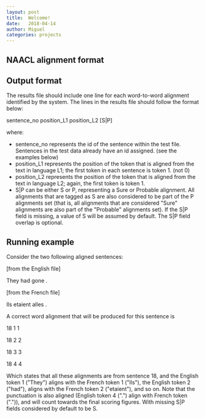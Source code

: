 ```yaml
---
layout: post
title:  Welcome!
date:   2018-04-14
author: Miguel
categories: projects
---
```



NAACL alignment format
----------------------

Output format
-------------
The results file should include one line for each word-to-word alignment 
identified by the system. The lines in the results file should follow the 
format below:     

sentence_no position_L1 position_L2 [S|P] 

where:
- sentence_no represents the id of the sentence within the test file. 
Sentences in the test data already have an id assigned. (see the examples 
below)    
- position_L1 represents the position of the token that is aligned from 
the text in language L1; the first token in each sentence is token 1. (not 0)    
- position_L2 represents the position of the token that is aligned from the 
text in language L2; again, the first token is token 1.    
- S|P can be either S or P, representing a Sure or Probable alignment. All 
alignments that are tagged as S are also considered to be part of the P 
alignments set (that is, all alignments that are considered "Sure" alignments 
are also part of the "Probable" alignments set). If the S|P field is missing, 
a value of S will be assumed by default.
The S|P field overlap is optional. 

Running example
---------------
Consider the two following aligned sentences:

[from the English file]

They had gone . 

[from the French file]

Ils etaient alles .

A correct word alignment that will be produced for this sentence is

18 1 1

18 2 2 

18 3 3

18 4 4

Which states that all these alignments are from sentence 18, and the English 
token 1 ("They") aligns with the French token 1 ("Ils"), the English token 2 
("had"), aligns with the French token 2 ("etaient"), and so on. Note that the 
punctuation is also aligned (English token 4 (".") align with French token 
(".")), and will count towards the final scoring figures. 
With missing S|P fields considered by default to be S. 
